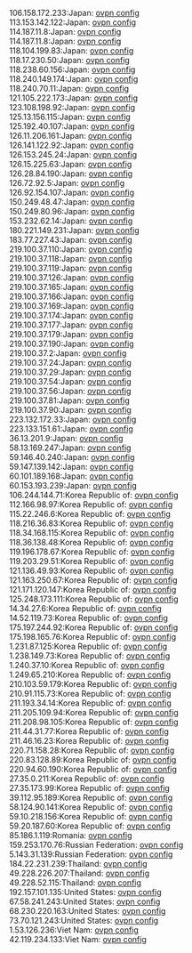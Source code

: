 106.158.172.233:Japan: [ovpn config](vpn/106_158_172_233.ovpn)  
113.153.142.122:Japan: [ovpn config](vpn/113_153_142_122.ovpn)  
114.187.11.8:Japan: [ovpn config](vpn/114_187_11_8.ovpn)  
114.187.11.8:Japan: [ovpn config](vpn/114_187_11_8.ovpn)  
118.104.199.83:Japan: [ovpn config](vpn/118_104_199_83.ovpn)  
118.17.230.50:Japan: [ovpn config](vpn/118_17_230_50.ovpn)  
118.238.60.156:Japan: [ovpn config](vpn/118_238_60_156.ovpn)  
118.240.149.174:Japan: [ovpn config](vpn/118_240_149_174.ovpn)  
118.240.70.11:Japan: [ovpn config](vpn/118_240_70_11.ovpn)  
121.105.222.173:Japan: [ovpn config](vpn/121_105_222_173.ovpn)  
123.108.198.92:Japan: [ovpn config](vpn/123_108_198_92.ovpn)  
125.13.156.115:Japan: [ovpn config](vpn/125_13_156_115.ovpn)  
125.192.40.107:Japan: [ovpn config](vpn/125_192_40_107.ovpn)  
126.11.206.161:Japan: [ovpn config](vpn/126_11_206_161.ovpn)  
126.141.122.92:Japan: [ovpn config](vpn/126_141_122_92.ovpn)  
126.153.245.24:Japan: [ovpn config](vpn/126_153_245_24.ovpn)  
126.15.225.63:Japan: [ovpn config](vpn/126_15_225_63.ovpn)  
126.28.84.190:Japan: [ovpn config](vpn/126_28_84_190.ovpn)  
126.72.92.5:Japan: [ovpn config](vpn/126_72_92_5.ovpn)  
126.92.154.107:Japan: [ovpn config](vpn/126_92_154_107.ovpn)  
150.249.48.47:Japan: [ovpn config](vpn/150_249_48_47.ovpn)  
150.249.80.96:Japan: [ovpn config](vpn/150_249_80_96.ovpn)  
153.232.62.14:Japan: [ovpn config](vpn/153_232_62_14.ovpn)  
180.221.149.231:Japan: [ovpn config](vpn/180_221_149_231.ovpn)  
183.77.227.43:Japan: [ovpn config](vpn/183_77_227_43.ovpn)  
219.100.37.110:Japan: [ovpn config](vpn/219_100_37_110.ovpn)  
219.100.37.118:Japan: [ovpn config](vpn/219_100_37_118.ovpn)  
219.100.37.119:Japan: [ovpn config](vpn/219_100_37_119.ovpn)  
219.100.37.126:Japan: [ovpn config](vpn/219_100_37_126.ovpn)  
219.100.37.165:Japan: [ovpn config](vpn/219_100_37_165.ovpn)  
219.100.37.166:Japan: [ovpn config](vpn/219_100_37_166.ovpn)  
219.100.37.169:Japan: [ovpn config](vpn/219_100_37_169.ovpn)  
219.100.37.174:Japan: [ovpn config](vpn/219_100_37_174.ovpn)  
219.100.37.177:Japan: [ovpn config](vpn/219_100_37_177.ovpn)  
219.100.37.179:Japan: [ovpn config](vpn/219_100_37_179.ovpn)  
219.100.37.190:Japan: [ovpn config](vpn/219_100_37_190.ovpn)  
219.100.37.2:Japan: [ovpn config](vpn/219_100_37_2.ovpn)  
219.100.37.24:Japan: [ovpn config](vpn/219_100_37_24.ovpn)  
219.100.37.29:Japan: [ovpn config](vpn/219_100_37_29.ovpn)  
219.100.37.54:Japan: [ovpn config](vpn/219_100_37_54.ovpn)  
219.100.37.56:Japan: [ovpn config](vpn/219_100_37_56.ovpn)  
219.100.37.81:Japan: [ovpn config](vpn/219_100_37_81.ovpn)  
219.100.37.90:Japan: [ovpn config](vpn/219_100_37_90.ovpn)  
223.132.172.33:Japan: [ovpn config](vpn/223_132_172_33.ovpn)  
223.133.151.61:Japan: [ovpn config](vpn/223_133_151_61.ovpn)  
36.13.201.9:Japan: [ovpn config](vpn/36_13_201_9.ovpn)  
58.13.169.247:Japan: [ovpn config](vpn/58_13_169_247.ovpn)  
59.146.40.240:Japan: [ovpn config](vpn/59_146_40_240.ovpn)  
59.147.139.142:Japan: [ovpn config](vpn/59_147_139_142.ovpn)  
60.101.189.168:Japan: [ovpn config](vpn/60_101_189_168.ovpn)  
60.153.193.239:Japan: [ovpn config](vpn/60_153_193_239.ovpn)  
106.244.144.71:Korea Republic of: [ovpn config](vpn/106_244_144_71.ovpn)  
112.166.98.97:Korea Republic of: [ovpn config](vpn/112_166_98_97.ovpn)  
115.22.246.6:Korea Republic of: [ovpn config](vpn/115_22_246_6.ovpn)  
118.216.36.83:Korea Republic of: [ovpn config](vpn/118_216_36_83.ovpn)  
118.34.168.115:Korea Republic of: [ovpn config](vpn/118_34_168_115.ovpn)  
118.36.138.48:Korea Republic of: [ovpn config](vpn/118_36_138_48.ovpn)  
119.196.178.67:Korea Republic of: [ovpn config](vpn/119_196_178_67.ovpn)  
119.203.29.51:Korea Republic of: [ovpn config](vpn/119_203_29_51.ovpn)  
121.136.49.93:Korea Republic of: [ovpn config](vpn/121_136_49_93.ovpn)  
121.163.250.67:Korea Republic of: [ovpn config](vpn/121_163_250_67.ovpn)  
121.171.120.147:Korea Republic of: [ovpn config](vpn/121_171_120_147.ovpn)  
125.248.173.111:Korea Republic of: [ovpn config](vpn/125_248_173_111.ovpn)  
14.34.27.6:Korea Republic of: [ovpn config](vpn/14_34_27_6.ovpn)  
14.52.119.73:Korea Republic of: [ovpn config](vpn/14_52_119_73.ovpn)  
175.197.244.92:Korea Republic of: [ovpn config](vpn/175_197_244_92.ovpn)  
175.198.165.76:Korea Republic of: [ovpn config](vpn/175_198_165_76.ovpn)  
1.231.87.125:Korea Republic of: [ovpn config](vpn/1_231_87_125.ovpn)  
1.238.149.73:Korea Republic of: [ovpn config](vpn/1_238_149_73.ovpn)  
1.240.37.10:Korea Republic of: [ovpn config](vpn/1_240_37_10.ovpn)  
1.249.65.210:Korea Republic of: [ovpn config](vpn/1_249_65_210.ovpn)  
210.103.59.179:Korea Republic of: [ovpn config](vpn/210_103_59_179.ovpn)  
210.91.115.73:Korea Republic of: [ovpn config](vpn/210_91_115_73.ovpn)  
211.193.34.14:Korea Republic of: [ovpn config](vpn/211_193_34_14.ovpn)  
211.205.109.94:Korea Republic of: [ovpn config](vpn/211_205_109_94.ovpn)  
211.208.98.105:Korea Republic of: [ovpn config](vpn/211_208_98_105.ovpn)  
211.44.31.77:Korea Republic of: [ovpn config](vpn/211_44_31_77.ovpn)  
211.46.16.23:Korea Republic of: [ovpn config](vpn/211_46_16_23.ovpn)  
220.71.158.28:Korea Republic of: [ovpn config](vpn/220_71_158_28.ovpn)  
220.83.128.89:Korea Republic of: [ovpn config](vpn/220_83_128_89.ovpn)  
220.94.60.190:Korea Republic of: [ovpn config](vpn/220_94_60_190.ovpn)  
27.35.0.211:Korea Republic of: [ovpn config](vpn/27_35_0_211.ovpn)  
27.35.173.99:Korea Republic of: [ovpn config](vpn/27_35_173_99.ovpn)  
39.112.95.189:Korea Republic of: [ovpn config](vpn/39_112_95_189.ovpn)  
58.124.90.141:Korea Republic of: [ovpn config](vpn/58_124_90_141.ovpn)  
59.10.218.156:Korea Republic of: [ovpn config](vpn/59_10_218_156.ovpn)  
59.20.187.60:Korea Republic of: [ovpn config](vpn/59_20_187_60.ovpn)  
85.186.1.119:Romania: [ovpn config](vpn/85_186_1_119.ovpn)  
159.253.170.76:Russian Federation: [ovpn config](vpn/159_253_170_76.ovpn)  
5.143.31.139:Russian Federation: [ovpn config](vpn/5_143_31_139.ovpn)  
184.22.231.239:Thailand: [ovpn config](vpn/184_22_231_239.ovpn)  
49.228.226.207:Thailand: [ovpn config](vpn/49_228_226_207.ovpn)  
49.228.52.115:Thailand: [ovpn config](vpn/49_228_52_115.ovpn)  
192.157.101.135:United States: [ovpn config](vpn/192_157_101_135.ovpn)  
67.58.241.243:United States: [ovpn config](vpn/67_58_241_243.ovpn)  
68.230.220.163:United States: [ovpn config](vpn/68_230_220_163.ovpn)  
73.70.121.243:United States: [ovpn config](vpn/73_70_121_243.ovpn)  
1.53.126.236:Viet Nam: [ovpn config](vpn/1_53_126_236.ovpn)  
42.119.234.133:Viet Nam: [ovpn config](vpn/42_119_234_133.ovpn)  
